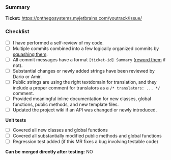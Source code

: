 ### Summary

<!-- Put the ticket URL below -->
**Ticket:** https://onthegosystems.myjetbrains.com/youtrack/issue/

<!-- Briefly summarize your changes here. -->

<!-- If this depends on other changes, please put the MR link here. -->

### Checklist

<!-- If an item is not applicable, just mark is as checked to show that you have thought about it. -->

- [ ] I have performed a self-review of my code.
- [ ] Multiple commits combined into a few logically organized commits by [squashing them](https://git-scm.com/book/en/Git-Tools-Rewriting-History#Squashing-Commits).
- [ ] All commit messages have a format `[ticket-id] Summary` ([reword them](https://coderwall.com/p/_thg9a/reword-a-git-commit-message) if not).
- [ ] Substantial changes or newly added strings have been reviewed by Dario or Amir.
- [ ] Public strings are using the right textdomain for translation, and they include a proper comment for translators as a `/* translators: ... */` comment.
- [ ] Provided meaningful inline documentation for new classes, global functions, public methods, and new template files.
- [ ] Updated the project wiki if an API was changed or newly introduced.

**Unit tests**

<!-- If an item is not applicable, just mark is as checked to show that you have thought about it. -->

- [ ] Covered all new classes and global functions
- [ ] Covered all substantially modified public methods and global functions
- [ ] Regression test added (if this MR fixes a bug involving testable code)

<!-- If there is a meaningful reason to skip unit tests, explain it here. Feel free to remove the checklist above in this case. -->

<!-- Enter yes, no or yes + information what needs to be done when merging, e.g. "yes + TC dependency back to develop" -->
**Can be merged directly after testing:** NO
